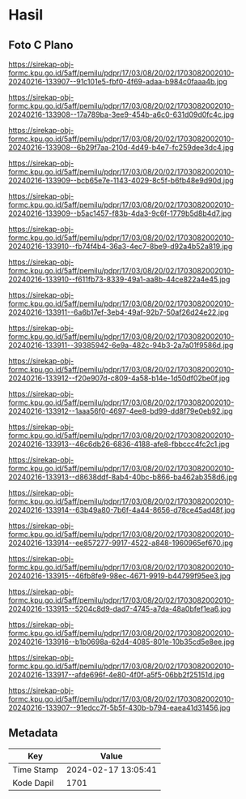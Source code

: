 # Hasil

## Foto C Plano

https://sirekap-obj-formc.kpu.go.id/5aff/pemilu/pdpr/17/03/08/20/02/1703082002010-20240216-133907--91c101e5-fbf0-4f69-adaa-b984c0faaa4b.jpg

https://sirekap-obj-formc.kpu.go.id/5aff/pemilu/pdpr/17/03/08/20/02/1703082002010-20240216-133908--17a789ba-3ee9-454b-a6c0-631d09d0fc4c.jpg

https://sirekap-obj-formc.kpu.go.id/5aff/pemilu/pdpr/17/03/08/20/02/1703082002010-20240216-133908--6b29f7aa-210d-4d49-b4e7-fc259dee3dc4.jpg

https://sirekap-obj-formc.kpu.go.id/5aff/pemilu/pdpr/17/03/08/20/02/1703082002010-20240216-133909--bcb65e7e-1143-4029-8c5f-b6fb48e9d90d.jpg

https://sirekap-obj-formc.kpu.go.id/5aff/pemilu/pdpr/17/03/08/20/02/1703082002010-20240216-133909--b5ac1457-f83b-4da3-9c6f-1779b5d8b4d7.jpg

https://sirekap-obj-formc.kpu.go.id/5aff/pemilu/pdpr/17/03/08/20/02/1703082002010-20240216-133910--fb74f4b4-36a3-4ec7-8be9-d92a4b52a819.jpg

https://sirekap-obj-formc.kpu.go.id/5aff/pemilu/pdpr/17/03/08/20/02/1703082002010-20240216-133910--f611fb73-8339-49a1-aa8b-44ce822a4e45.jpg

https://sirekap-obj-formc.kpu.go.id/5aff/pemilu/pdpr/17/03/08/20/02/1703082002010-20240216-133911--6a6b17ef-3eb4-49af-92b7-50af26d24e22.jpg

https://sirekap-obj-formc.kpu.go.id/5aff/pemilu/pdpr/17/03/08/20/02/1703082002010-20240216-133911--39385942-6e9a-482c-94b3-2a7a01f9586d.jpg

https://sirekap-obj-formc.kpu.go.id/5aff/pemilu/pdpr/17/03/08/20/02/1703082002010-20240216-133912--f20e907d-c809-4a58-b14e-1d50df02be0f.jpg

https://sirekap-obj-formc.kpu.go.id/5aff/pemilu/pdpr/17/03/08/20/02/1703082002010-20240216-133912--1aaa56f0-4697-4ee8-bd99-dd8f79e0eb92.jpg

https://sirekap-obj-formc.kpu.go.id/5aff/pemilu/pdpr/17/03/08/20/02/1703082002010-20240216-133913--46c6db26-6836-4188-afe8-fbbccc4fc2c1.jpg

https://sirekap-obj-formc.kpu.go.id/5aff/pemilu/pdpr/17/03/08/20/02/1703082002010-20240216-133913--d8638ddf-8ab4-40bc-b866-ba462ab358d6.jpg

https://sirekap-obj-formc.kpu.go.id/5aff/pemilu/pdpr/17/03/08/20/02/1703082002010-20240216-133914--63b49a80-7b6f-4a44-8656-d78ce45ad48f.jpg

https://sirekap-obj-formc.kpu.go.id/5aff/pemilu/pdpr/17/03/08/20/02/1703082002010-20240216-133914--ee857277-9917-4522-a848-1960965ef670.jpg

https://sirekap-obj-formc.kpu.go.id/5aff/pemilu/pdpr/17/03/08/20/02/1703082002010-20240216-133915--46fb8fe9-98ec-4671-9919-b44799f95ee3.jpg

https://sirekap-obj-formc.kpu.go.id/5aff/pemilu/pdpr/17/03/08/20/02/1703082002010-20240216-133915--5204c8d9-dad7-4745-a7da-48a0bfef1ea6.jpg

https://sirekap-obj-formc.kpu.go.id/5aff/pemilu/pdpr/17/03/08/20/02/1703082002010-20240216-133916--b1b0698a-62d4-4085-801e-10b35cd5e8ee.jpg

https://sirekap-obj-formc.kpu.go.id/5aff/pemilu/pdpr/17/03/08/20/02/1703082002010-20240216-133917--afde696f-4e80-4f0f-a5f5-06bb2f25151d.jpg

https://sirekap-obj-formc.kpu.go.id/5aff/pemilu/pdpr/17/03/08/20/02/1703082002010-20240216-133907--91edcc7f-5b5f-430b-b794-eaea41d31456.jpg


## Metadata

| Key        | Value               |
| ---------- | ------------------- |
| Time Stamp | 2024-02-17 13:05:41 |
| Kode Dapil | 1701                |



